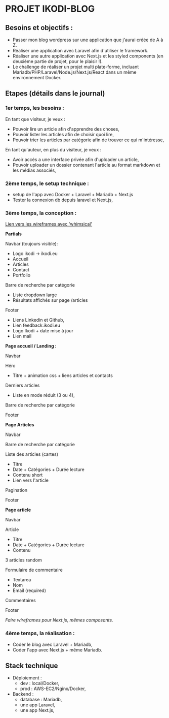 # PROJET IKODI-BLOG

## Besoins et objectifs :

- Passer mon blog wordpress sur une application que j'aurai créée de A à Z.
- Réaliser une application avec Laravel afin d'utiliser le framework.
- Réaliser une autre application avec Next.js et les styled components (en deuxième partie de projet, pour le plaisir !).
- Le challenge de réaliser un projet multi plate-forme, incluant Mariadb/PHP/Laravel/Node.js/Next.js/React dans un même environnement Docker.

## Etapes (détails dans le journal)

### 1er temps, les besoins :

En tant que visiteur, je veux :

- Pouvoir lire un article afin d'apprendre des choses,
- Pouvoir lister les articles afin de choisir quoi lire,
- Pouvoir trier les articles par catégorie afin de trouver ce qui m'intéresse,

En tant qu'auteur, en plus du visiteur, je veux :

- Avoir accès a une interface privée afin d'uploader un article,
- Pouvoir uploader un dossier contenant l'article au format markdown et les médias associés,

### 2ème temps, le setup technique :

- setup de l'app avec Docker + Laravel + Mariadb + Next.js
- Tester la connexion db depuis laravel et Next.js,

### 3ème temps, la conception :

[Lien vers les wireframes avec 'whimsical'](https://whimsical.com/2n7setK1dZRzdh2BXQdcrR)

**Partials**

Navbar (toujours visible):

- Logo ikodi -> ikodi.eu
- Accueil
- Articles
- Contact
- Portfolio

Barre de recherche par catégorie

- Liste dropdown large
- Résultats affichés sur page /articles

Footer

- Liens Linkedin et Github,
- Lien feedback.ikodi.eu
- Logo Ikodi + date mise à jour
- Lien mail

**Page accueil / Landing :**

Navbar

Héro

- Titre + animation css + liens articles et contacts

Derniers articles

- Liste en mode réduit (3 ou 4),

Barre de recherche par catégorie

Footer

**Page Articles**

Navbar

Barre de recherche par catégorie

Liste des articles (cartes)

- Titre
- Date + Catégories + Durée lecture
- Contenu short
- Lien vers l'article

Pagination

Footer

**Page article**

Navbar

Article

- Titre
- Date + Catégories + Durée lecture
- Contenu

3 articles random

Formulaire de commentaire

- Textarea
- Nom
- Email (required)

Commentaires

Footer

_Faire wireframes pour Next.js, mêmes composants._

### 4ème temps, la réalisation :

- Coder le blog avec Laravel + Mariadb,
- Coder l'app avec Next.js + même Mariadb.

## Stack technique

- Déploiement :
  - dev : local/Docker,
  - prod : AWS-EC2/Nginx/Docker,
- Backend :
  - database : Mariadb,
  - une app Laravel,
  - une app Next.js,
